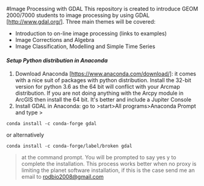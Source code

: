 #Image Processing with GDAL
This repository is created to introduce GEOM 2000/7000 students to image processing by using 
GDAL [http://www.gdal.org/]. Three main themes will be covered:

- Introduction to on-line image processing (links to examples)
- Image Corrections and Algebra 
- Image Classification, Modelling and Simple Time Series

#### _Setup Python distribution in Anaconda_

1) Download Anaconda [https://www.anaconda.com/download/]: it comes with 
a nice suit of packages with python distribution. Install the 32-bit version 
for python 3.6 as the 64 bit will conflict with your Arcmap distribution. 
If you are not doing anything with the Arcpy module in ArcGIS then install the 64 bit. 
It's better and include a Jupiter Console
2) Install GDAL in Anaconda: go to >start>All programs>Anaconda Prompt and type >
 
```conda install -c conda-forge gdal```  

or alternatively

```conda install -c conda-forge/label/broken gdal```

  > at the command prompt. You will be prompted to say yes y to complete the installation. This process works better when no proxy is limiting the planet software installation, if this is the case send me an email to rodbio2008@gmail.com




